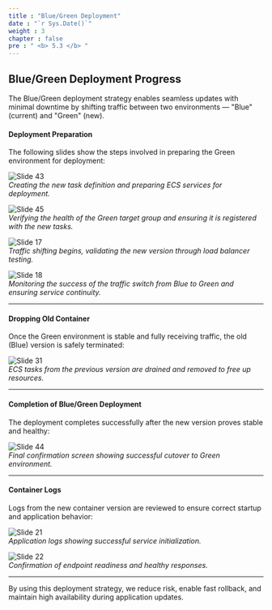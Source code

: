 ```yaml
---
title : "Blue/Green Deployment"
date : "`r Sys.Date()`"
weight : 3
chapter : false
pre : " <b> 5.3 </b> "
---
```


## Blue/Green Deployment Progress

The Blue/Green deployment strategy enables seamless updates with minimal downtime by shifting traffic between two environments — "Blue" (current) and "Green" (new).

#### Deployment Preparation

The following slides show the steps involved in preparing the Green environment for deployment:

![Slide 43]( /aws-fcj/ws3/images/5.capture/Slide_43.png)  
*Creating the new task definition and preparing ECS services for deployment.*

![Slide 45]( /aws-fcj/ws3/images/5.capture/Slide_45.png)  
*Verifying the health of the Green target group and ensuring it is registered with the new tasks.*

![Slide 17]( /aws-fcj/ws3/images/5.capture/Slide_17.png)  
*Traffic shifting begins, validating the new version through load balancer testing.*

![Slide 18]( /aws-fcj/ws3/images/5.capture/Slide_18.png)  
*Monitoring the success of the traffic switch from Blue to Green and ensuring service continuity.*

---

#### Dropping Old Container

Once the Green environment is stable and fully receiving traffic, the old (Blue) version is safely terminated:

![Slide 31]( /aws-fcj/ws3/images/5.capture/Slide_31.png)  
*ECS tasks from the previous version are drained and removed to free up resources.*

---

#### Completion of Blue/Green Deployment

The deployment completes successfully after the new version proves stable and healthy:

![Slide 44]( /aws-fcj/ws3/images/5.capture/Slide_44.png)  
*Final confirmation screen showing successful cutover to Green environment.*

---

#### Container Logs

Logs from the new container version are reviewed to ensure correct startup and application behavior:

![Slide 21]( /aws-fcj/ws3/images/5.capture/Slide_21.png)  
*Application logs showing successful service initialization.*

![Slide 22]( /aws-fcj/ws3/images/5.capture/Slide_22.png)  
*Confirmation of endpoint readiness and healthy responses.*

---

By using this deployment strategy, we reduce risk, enable fast rollback, and maintain high availability during application updates.
